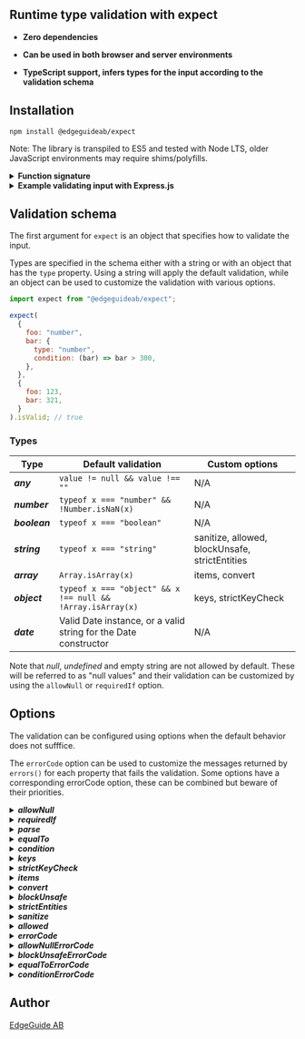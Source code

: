 <h2>Runtime type validation with expect</h2>

- **Zero dependencies**

- **Can be used in both browser and server environments**

- **TypeScript support, infers types for the input according to the validation schema**

## Installation

```
npm install @edgeguideab/expect
```

Note: The library is transpiled to ES5 and tested with Node LTS, older JavaScript environments may require shims/polyfills.

<details>
<summary><strong>Function signature</strong></summary>

```typescript
function expect(
  schema: object, // Object for the validation schema
  input: unknown // Input to validate according to the schema
): {
  isValid: boolean; // Indicates whether the input passed the validation
  getParsed(): object; // Returns parsed input for the properties that passed the validation
  errors(): object; // Returns errors for the properties that failed the validation
};
```

</details>

<details>
<summary><strong>Example validating input with Express.js</strong></summary>

```javascript
// ES module import
import expect from "@edgeguideab/expect";

// CommonJS
const expect = require("@edgeguideab/expect");

function addUser(req, res) {
  const validation = expect(
    { username: "string", age: "number", hasAcceptedTerms: "boolean" },
    req.body
  );

  if (!validation.isValid) {
    console.log(validation.errors());
    return res.status(400).send();
  }

  const { username, age, hasAcceptedTerms } = validation.getParsed();
  // Types for username, age and hasAcceptedTerms are valid and inferred
}
```

</details>

## Validation schema

The first argument for `expect` is an object that specifies how to validate the input.

Types are specified in the schema either with a string or with an object that has the `type` property. Using a string will apply the default validation, while an object can be used to customize the validation with various options.

```javascript
import expect from "@edgeguideab/expect";

expect(
  {
    foo: "number",
    bar: {
      type: "number",
      condition: (bar) => bar > 300,
    },
  },
  {
    foo: 123,
    bar: 321,
  }
).isValid; // true
```

### Types

| Type          | Default validation                                              | Custom options                                 |
| ------------- | --------------------------------------------------------------- | ---------------------------------------------- |
| **_any_**     | `value != null && value !== ""`                                 | N/A                                            |
| **_number_**  | `typeof x === "number" && !Number.isNaN(x)`                     | N/A                                            |
| **_boolean_** | `typeof x === "boolean"`                                        | N/A                                            |
| **_string_**  | `typeof x === "string"`                                         | sanitize, allowed, blockUnsafe, strictEntities |
| **_array_**   | `Array.isArray(x)`                                              | items, convert                                 |
| **_object_**  | `typeof x === "object" && x !== null && !Array.isArray(x)`      | keys, strictKeyCheck                           |
| **_date_**    | Valid Date instance, or a valid string for the Date constructor | N/A                                            |


Note that _null_, _undefined_ and empty string are not allowed by default. These will be referred to as "null values" and their validation can be customized by using the `allowNull` or `requiredIf` option.

## Options

The validation can be configured using options when the default behavior does not sufffice.

The `errorCode` option can be used to customize the messages returned by `errors()` for each property that fails the validation. Some options have a corresponding errorCode option, these can be combined but beware of their priorities.

<details>
<summary><strong><i>allowNull</i></strong></summary>

The `allowNull` option is available for all types and is disabled by default.

The `allowNull` accepts a boolean or a function that takes the input value as its argument and returns a boolean. If the function throws an error, it will be ignored and treated as _false_. A function may be used to filter which null values are allowed, see the example below.

```javascript
import expect from "@edgeguideab/expect";

expect(
  {
    foo: { type: "string", allowNull: (foo) => foo !== "" },
    bar: { type: "number", allowNull: true },
  },
  { bar: "" }
).isValid; // true

expect(
  {
    foo: { type: "string", allowNull: true },
    bar: { type: "number", allowNull: (bar) => bar !== "" },
  },
  { bar: "" }
).isValid; // false
```

</details>

<details>
<summary><strong><i>requiredIf</i></strong></summary>

The `requiredIf` option is available for all types. When set, it allows a property to be a null value if another property is also a null value. Note that `allowNull` has a higher priority than `requiredIf`.

```javascript
import expect from "@edgeguideab/expect";

expect(
  {
    foo: { type: "string", allowNull: true },
    bar: { type: "string", requiredIf: "foo" },
  },
  {}
).isValid; // true

expect(
  {
    foo: { type: "string", allowNull: true },
    bar: { type: "string", requiredIf: "foo" },
  },
  { foo: "test" }
).isValid; // false

expect(
  {
    foo: { type: "string", allowNull: true },
    bar: { type: "string", allowNull: true, requiredIf: "foo" },
  },
  { foo: "test" }
).isValid; // true (requiredIf is redundant when allowNull is true)
```

When using `requiredIf` on nested objects or arrays, the option takes an array with the path to the target parameter.

```javascript
import expect from "@edgeguideab/expect";

expect(
  {
    foo: {
      type: "object",
      keys: { buzz: { type: "string", allowNull: true } },
    },
    bar: { type: "string", requiredIf: ["foo", "buzz"] },
  },
  {
    foo: { buzz: null },
    bar: null,
  }
).isValid; // true
```

</details>

<details>
<summary><strong><i>parse</i></strong></summary>

The `parse` option is available to all types. This option allows the user to mutate input values before the values are validated and returned by `getParsed()`.

The `parse` option may use a function with the original input value as its parameter, the return value will then be used for type checking instead of the original input value. Any errors thrown will be ignored and the type checker will proceed using the original input value.

```javascript
import expect from "@edgeguideab/expect";
expect(
  { test: { type: "number", parse: (test) => Number(test) } },
  { test: "123" }
).getParsed(); // { test: 123 }
```

Some types support setting the `parse` option to _true_ which will use the following default type conversions:

- `number` - `Number()`, only for non-empty strings
- `boolean` - `!!JSON.parse()`
  - Strings "undefined" and "NaN" are also parsed to false
  - Fallback on coercing the initial value if JSON.parse() fails.
- `string` - `JSON.stringify()`
- `array` - `JSON.parse()`
- `object` - `JSON.parse()`
- `date` - `new Date()`

Note that `parse` has a particular interaction with the `allowNull` and `requiredIf` options.

- If null values are not allowed, `parse` will not be applied for a null value
- If null values are allowed, `parse` will be applied. The parsed value must either be a null value or matching the type
- `parse` will not be applied for the target parameter when `requiredIf` checks the value of the target path

```javascript
import expect from "@edgeguideab/expect";

const invalid = expect(
  { test: { type: "string", allowNull: false, parse: true } },
  { test: null }
);
invalid.isValid; // false
invalid.getParsed(); // {}

const valid = expect(
  { test: { type: "string", allowNull: true, parse: true } },
  { test: null }
);
valid.isValid; // true
valid.getParsed(); // { test: 'null' }

const alsoValid = expect(
  { test: { type: "string", allowNull: true, parse: () => null } },
  { test: "test" }
);
alsoValid.isValid; // true
alsoValid.getParsed(); // { test: null }

const anotherOne = expect(
  {
    test: { type: "string", requiredIf: "existing" },
    existing: { type: "string", allowNull: true, parse: () => "test" },
  },
  { test: null, existing: null }
);
anotherOne.isValid; // true
anotherOne.getParsed(); // { test: null, existing: 'test' }
```

</details>

<details>
<summary><strong><i>equalTo</i></strong></summary>

`equalTo` is another option available to all types. It ensures that the input value matches another value specified by a key.

```javascript
import expect from "@edgeguideab/expect";

expect(
  {
    foo: { type: "boolean", equalTo: "bar" },
    bar: "boolean",
  },
  { foo: true, bar: true }
).isValid; // true

expect(
  {
    foo: { type: "boolean", parse: true, equalTo: "bar" },
    bar: "boolean",
  },
  { foo: "true", bar: true }
).isValid; // true

expect(
  {
    foo: { type: "boolean", equalTo: "bar" },
    bar: "boolean",
  },
  { foo: true, bar: false }
).isValid; // false

expect(
  {
    foo: { type: "boolean", allowNull: true, equalTo: "bar" },
    bar: { type: "boolean", allowNull: true },
  },
  { foo: null, bar: null }
).isValid; // true
```

Note that when using the keys/items options when nestling objects/arrays, you need to provide an array with the path to
the other parameter.

```javascript
import expect from "@edgeguideab/expect";

expect(
  {
    foo: { type: "object", keys: { buzz: "string" } },
    bar: { type: "string", equalTo: ["foo", "buzz"] },
  },
  {
    foo: { buzz: "abc" },
    bar: "abc",
  }
).isValid; // true
```

</details>

<details>
<summary><strong><i>condition</i></strong></summary>

The `condition` option is available for all types. Passing a function as a `condition` option will test that the function evaluates to a _truthy_ value with the input value as its parameter.

```javascript
import expect from "@edgeguideab/expect";

expect(
  {
    foo: {
      type: "array",
      condition: (test) => test.length,
    },
  },
  { foo: [] }
).isValid; // false
```

Note that the `condition` option has a lower priority than `allowNull`, `requiredIf` and `parse`.

```javascript
import expect from "@edgeguideab/expect";

expect(
  {
    foo: {
      type: "array",
      condition: (test) => test !== null,
      allowNull: true,
    },
  },
  { foo: null }
).isValid; // true

expect(
  {
    foo: {
      type: "boolean",
      parse: (foo) => !!foo,
      condition: (foo) => typeof foo !== "string",
    },
  },
  { foo: "bar" }
).isValid; // true
```

</details>

<details>
<summary><strong><i>keys</i></strong></summary>

If the `keys` option is provided, each property of the input object can be evaluated.

```javascript
import expect from "@edgeguideab/expect";
expect(
  {
    foo: "object",
    bar: {
      type: "object",
      keys: { fizz: "number", buzz: "string" },
    },
  },
  {
    foo: { bizz: 1 },
    bar: { fizz: 1, buzz: 1 },
  }
).errors(); // { bar: { buzz: 'Expected parameter bar.buzz to be of type string but it was 1' } }
```

Object validation may be nested with several keys-options.

```javascript
import expect from "@edgeguideab/expect";
expect(
  {
    bar: {
      type: "object",
      keys: {
        fizz: "number",
        buzz: { type: "object", keys: { bizz: "number" } },
      },
    },
  },
  { bar: { fizz: 1, buzz: { bizz: "hello" } } }
).errors(); // { bar: { buzz: { bizz: 'Expected parameter bar.buzz.bizz to be of type number but it was "hello"' } } }
```

</details>

<details>
<summary><strong><i>strictKeyCheck</i></strong></summary>
Using the `strictKeyCheck` option, the validation will fail if the input object has a property that is not specified in the `keys` option.

```javascript
import expect from "@edgeguideab/expect";
expect(
  {
    bar: {
      type: "object",
      strictKeyCheck: true,
      keys: {
        fizz: "number",
        buzz: { type: "object", keys: { bizz: "number" } },
      },
    },
  },
  {
    bar: {
      fizz: 1,
      buzz: { bizz: 2 },
      kizz: 3,
    },
  }
).errors(); // { bar: 'Object contained unchecked keys "kizz"' }
```

</details>

<details>
<summary><strong><i>items</i></strong></summary>

`items` is available for the `array` type to validate each item within the array. Arrays and objects may be nested by combining the `items` and `keys` options.

```javascript
import expect from "@edgeguideab/expect";

expect(
  {
    beef: {
      type: "array",
      items: {
        type: "object",
        keys: { foo: "number", bar: "string" },
      },
    },
  },
  {
    beef: [
      { foo: 1, bar: "1" },
      { foo: 2, bar: "2" },
      { foo: 3, bar: "3" },
      { foo: 4, bar: "4" },
    ],
  }
).isValid; // true
```

A function may be used as an `items` option. The function will be passed the input array as its parameter and must return a validation schema.

```javascript
import expect from "@edgeguideab/expect";

const schema = {
  beef: {
    type: "array",
    items: (item) => ({
      type: "object",
      keys: {
        foo: item.bar ? "number" : "string",
        bar: "boolean",
      },
    }),
  },
};

expect(schema, {
  beef: [
    { foo: 1, bar: true },
    { foo: 2, bar: true },
  ],
}).isValid; // true

expect(schema, {
  beef: [
    { foo: "1", bar: false },
    { foo: "2", bar: false },
  ],
}).isValid; // true

expect(schema, {
  beef: [
    { foo: "1", bar: true },
    { foo: "2", bar: true },
  ],
}).isValid; // false
```

A function can also be used for recursive validation schemas.

```javascript
import expect from "@edgeguideab/expect";

const schema = {
  type: "object",
  keys: {
    value: "string",
    branches: {
      type: "array",
      allowNull: true,
      items: () => schema,
    },
  },
};

expect(
  { root: schema },
  {
    root: {
      value: "foo",
      branches: [
        { value: "bar" },
        { value: "bizz", branches: [{ value: "buzz" }] },
      ],
    },
  }
).isValid; // true
```

</details>

<details>
<summary><strong><i>convert</i></strong></summary>

`convert` is only available for the _array_ type. Similar to `parse`, this option will try to parse the given value into the desired type. Typically useful for parsing arrays from the request query in Express.js.

</details>

<details>
<summary><strong><i>blockUnsafe</i></strong></summary>

`blockUnsafe` is only available for the _string_ type. If true, the validation will fail if the value contains unsafe characters that can be used for XSS injections. In non-strict mode, these characters are
`& < > " '`, and with the `strictEntities` option enabled they are `& < > " ' ! @ $ ( ) = + { } [ ]`.

```javascript
import expect from "@edgeguideab/expect";
expect(
  { test: { type: "string", blockUnsafe: false } },
  { test: "<div>Some html</div>" }
).isValid; // true

expect(
  { test: { type: "string", blockUnsafe: true } },
  { test: "<div>Some html</div>" }
).isValid; // false
```

</details>

<details>
<summary><strong><i>strictEntities</i></strong></summary>

`strictEntities` is only available for the _string_ type and only works in combination with `blockUnsafe` and/or `sanitize`.

If `strictEntities` is true, the validation will fail if the value contains `& < > " ' ! @ $ ( ) = + { } [ ]`, instead of the default restricted characters `& < > " '`.

```javascript
import expect from "@edgeguideab/expect";
expect(
  { test: { type: "string", blockUnsafe: true } },
  { test: "This is not so unsafe in non-strict mode!" }
).isValid; // true

expect(
  { test: { type: "string", blockUnsafe: true, strictEntities: true } },
  { test: "But it is not safe in strict mode!" }
).isValid; // false
```

</details>

<details>
<summary><strong><i>sanitize</i></strong></summary>

`sanitize` is only available for the _string_ type and can be used to replace dangerous characters with html entities. In non-strict mode, these characters are
`& < > " '`, and with the `strictEntities` option enabled they are `& < > " ' ! @ $ ( ) = + { } [ ]`.

The original values will be kept as-is, and the sanitized value will can be retrieved using the getParsed method.

```javascript
import expect from "@edgdeguideab/expect";

expect(
  { test: { type: 'string', sanitize: true } },
  { test: '<div>Some html</div>' } }
).getParsed(); // { test: '&lt;div&gt;Some html&lt;/div&gt;' }
```

```javascript
import expect from "@edgeguideab/expect";

expect(
  { test: { type: "string", sanitize: true } },
  { test: "This will be kept as-is in non-strict mode!" }
).getParsed(); // { test: 'This will be kept as-is in non-strict mode!' }

expect(
  { test: { type: "string", sanitize: true, strictEntities: true } },
  { test: "But sanitized in strict mode!" }
).getParsed(); // { test: 'But sanitized in strict mode&excl;' }
```

</details>

<details>
<summary><strong><i>allowed</i></strong></summary>

`allowed` is only available for the _string_ type and only works in combination with `blockUnsafe` and/or `sanitize`.

To explicitly allow some characters, `allowed` can be passed an array of
characters that will not be sanitized or blocked.

```javascript
import expect from "@edgeguideab/expect";

expect(
  {
    test: {
      type: "string",
      sanitize: true,
      strictEntities: true,
      allowed: ["(", ")"],
    },
  },
  { test: "keep (some) of this as it is [test]" }
).getParsed(); // { test: 'keep (some) of this as it is &lbrack;test&rbrack;'}
```

</details>

<details>
<summary><strong><i>errorCode</i></strong></summary>

The `errorCode` option is available for all types and configures the message returned by `errors()` if the validation fails.

`errorCode` has the lowest priority of all the errorCode options (`errorCode` is used as a fallback).

```javascript
import expect from "@edgeguideab/expect";

expect(
  {
    bar: { type: "string" },
  },
  { bar: {} }
).errors(); // { bar: 'Expected parameter bar to be of type string but it was {}' }

expect(
  {
    bar: { type: "string", errorCode: "Invalid format" },
  },
  { bar: {} }
).errors(); // { bar: 'Invalid format' }
```

</details>

<details>
<summary><strong><i>allowNullErrorCode</i></strong></summary>

Custom error message if the error was caused by the `allowNull` (or `requiredIf`) option.

Errors caused by `allowNull` have the highest priority.

</details>

<details>
<summary><strong><i>blockUnsafeErrorCode</i></strong></summary>

Custom error message if the error was caused by the `blockUnsafe` option.

Errors caused by `blockUnsafe` have the second highest priority.

</details>

<details>
<summary><strong><i>equalToErrorCode</i></strong></summary>

Custom error message if the error was caused by the `equalTo` option.

Errors caused by `equalTo` have the third highest priority.

</details>

<details>
<summary><strong><i>conditionErrorCode</i></strong></summary>

Custom error message if the error was caused by the `condition` option.

Errors caused by `condition` have the fourth highest priority.

</details>

## Author

[EdgeGuide AB](https://www.edgeguide.se)
